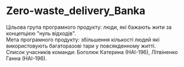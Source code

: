 # Zero-waste_delivery_Banka
  Цільова група програмного продукту: люди, які бажають жити за концепцією "нуль відходів".</br>
  Мета програмного продукту: збільшення кількості людей які використовують багаторазові тари у повсякденному житті.</br>
  Список учасників команди: Боголюк Катерина (НАІ-196), Літвіненко Ганна (НАІ-196).
